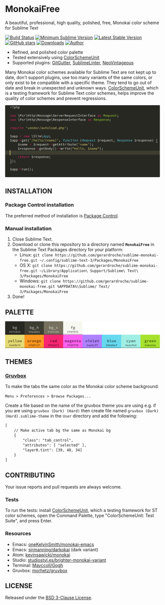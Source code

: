 # MonokaiFree

A beautiful, professional, high quality, polished, free, Monokai color scheme for Sublime Text

[![Build Status](https://img.shields.io/travis/gerardroche/sublime-monokai-free/master.svg?style=flat-square)](https://travis-ci.org/gerardroche/sublime-monokai-free) [![Minimum Sublime Version](https://img.shields.io/badge/sublime-%3E%3D%203.0-brightgreen.svg?style=flat-square)](https://sublimetext.com) [![Latest Stable Version](https://img.shields.io/github/tag/gerardroche/sublime-monokai-free.svg?style=flat-square&label=stable)](https://github.com/gerardroche/sublime-monokai-free/tags) [![GitHub stars](https://img.shields.io/github/stars/gerardroche/sublime-monokai-free.svg?style=flat-square)](https://github.com/gerardroche/sublime-monokai-free/stargazers) [![Downloads](https://img.shields.io/packagecontrol/dt/MonokaiFree.svg?style=flat-square)](https://packagecontrol.io/packages/MonokaiFree) [![Author](https://img.shields.io/badge/twitter-gerardroche-blue.svg?style=flat-square)](https://twitter.com/gerardroche)

* Refined, and polished color palette
* Tested extensively using [ColorSchemeUnit](https://github.com/gerardroche/sublime_color_scheme_unit)
* Supported plugins: [GitGutter](https://github.com/jisaacks/GitGutter), [SublimeLinter](https://github.com/SublimeLinter/SublimeLinter3), [NeoVintageous](https://github.com/NeoVintageous/NeoVintageous)

Many Monokai color schemes available for Sublime Text are not kept up to date, don't support plugins, use too many variants of the same colors, or only exist to be compatible with a specific theme. They tend to go out of date and break in unexpected and unknown ways. [ColorSchemeUnit](https://github.com/gerardroche/sublime_color_scheme_unit), which is a testing framework for Sublime Text color schemes, helps improve the quality of color schemes and prevent regressions.

![MonokaiFree screenshot](screenshot.png)

## INSTALLATION

### Package Control installation

The preferred method of installation is [Package Control](https://packagecontrol.io/browse/authors/gerardroche).

### Manual installation

1. Close Sublime Text.
2. Download or clone this repository to a directory named **`MonokaiFree`** in the Sublime Text Packages directory for your platform:
    * Linux: `git clone https://github.com/gerardroche/sublime-monokai-free.git ~/.config/sublime-text-3/Packages/MonokaiFree`
    * OS X: `git clone https://github.com/gerardroche/sublime-monokai-free.git ~/Library/Application\ Support/Sublime\ Text\ 3/Packages/MonokaiFree`
    * Windows: `git clone https://github.com/gerardroche/sublime-monokai-free.git %APPDATA%\Sublime/ Text/ 3/Packages/MonokaiFree`
3. Done!

## PALETTE

![Monokai palette](palette.png)

## THEMES

### [Gruvbox](https://github.com/Briles/gruvbox)

To make the tabs the same color as the Monokai color scheme background:

`Menu > Preferences > Browse Packages...`

Create a file based on the name of the gruvbox theme you are using e.g. if you are using `gruvbox (Dark) (Hard)` then create file named `gruvbox (Dark) (Hard).sublime-theme` in the `User` directory and add the following:

```
[
    // Make active tab bg the same as Monokai bg
    {
        "class": "tab_control",
        "attributes": [ "selected" ],
        "layer0.tint": [39, 40, 34]
    }
]
```

## CONTRIBUTING

Your issue reports and pull requests are always welcome.

### Tests

To run the tests: install [ColorSchemeUnit](https://github.com/gerardroche/sublime_color_scheme_unit), which a testing framework for ST color schemes, open the Command Palette, type "ColorSchemeUnit: Test Suite", and press Enter.

### Resources

* Emacs: [oneKelvinSmith/monokai-emacs](https://github.com/oneKelvinSmith/monokai-emacs)
* Emacs: [sjrmanning/darkokai](https://github.com/sjrmanning/darkokai) (dark variant)
* Atom: [kevinsawicki/monokai](https://github.com/kevinsawicki/monokai)
* Studio: [studiostyl.es/brighter-monokai-variant](http://studiostyl.es/schemes/brighter-monokai-variant)
* Terminal: [Mayccoll/Gogh](https://github.com/Mayccoll/Gogh/blob/master/content/themes.md#monokai-dark)
* Gruvbox: [morhetz/gruvbox](https://github.com/morhetz/gruvbox)

## LICENSE

Released under the [BSD 3-Clause License](LICENSE).
